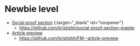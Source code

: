 # Newbie level

* [Social proof section](https://cocky-wozniak-6f667f.netlify.app/) {:target="_blank" rel="noopener"}
  - https://github.com/kristishh/social-proof-section-master
* [Article preview](https://inspiring-babbage-db1b91.netlify.app/)
  - https://github.com/kristishh/FM--article-preview
